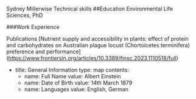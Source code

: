 Sydney Millerwise
Technical skills
##Education
Environmental Life Sciences, PhD

###Work Experience

Publications
[Nutrient supply and accessibility in plants: effect of protein and carbohydrates on Australian plague locust (Chortoicetes terminifera) preference and performance] (https://www.frontiersin.org/articles/10.3389/finsc.2023.1110518/full)

- title: General Information
  type: map
  contents:
    - name: Full Name
      value: Albert Einstein
    - name: Date of Birth
      value: 14th March 1879
    - name: Languages
      value: English, German
